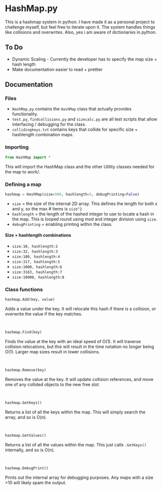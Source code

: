 # HashMap.py
 This is a hashmap system in python. I have made it as a personal project to challenge myself, but feel free to iterate upon it.
 The system handles things like collisions and overwrites. Also, yes i am aware of dictionaries in python.
 
 ## To Do
 - Dynamic Scaling - Currently the developer has to specify the map size + hash length
 - Make documentation easier to read + prettier
 
 ## Documentation
 ### Files
 - `HashMap.py` contains the `HashMap` class that actually provides functionality.
 - `test.py`, `findcollisions.py` and `sizecalc.py` are all test scripts that allow interfacing / debugging for the class.
 - `collidingkeys.txt` contains keys that collide for specific size + hashlength combination maps.
 
 ### Importing
 ```python
 from HashMap import *
 ```
 This will import the HashMap class and the other Utility classes needed for the map to work/.

 ### Defining a map
 ```python
 hashmap = HashMap(size=500, hashlength=5, debugPrinting=False)
 ```
 - `size` = the size of the internal 2D array. This defines the length for both x and y, so the max # items is `size^2`
 - `hashlength` = the length of the hashed integer to use to locate a hash in the map. This is looped round using mod and integer division using `size`.
 - `debugPrinting` = enabling printing within the class.

 #### Size + hashlength combinations
 - `size:10, hashlength:2`
 - `size:32, hashlength:3`
 - `size:100, hashlength:4`
 - `size:317, hashlength:5`
 - `size:1000, hashlength:6`
 - `size:3163, hashlength:7`
 - `size:10000, hashlength:8`

 ### Class functions
 ```python
 hashmap.Add(key, value)
 ```
 Adds a value under the key. It will relocate this hash if there is a collision, or overwrite the value if the key matches.
 
  <br>
 
 ```python
 hashmap.Find(key)
 ```
 Finds the value at the key with an ideal speed of O(1). It will traverse collision relocations, but this will result in the time notation no longer being O(1). Larger map sizes result in lower collisions.
 
  <br>
 
 ```python
 hashmap.Remove(key)
 ```
 Removes the value at the key. It will update collision references, and move one of any collided objects to the new free slot.
 
  <br>
 
 ```python
 hashmap.GetKeys()
 ```
 Returns a list of all the keys within the map. This will simply search the array, and so is O(n).
 
 <br>
 
 ```python
 hashmap.GetValues()
 ```
 Returns a list of all the values within the map. This just calls `.GetKeys()` internally, and so is O(n).
 
  <br>
 
 ```python
 hashmap.DebugPrint()
 ```
 Prints out the internal array for debugging purposes. Any maps with a size >10 will likely spam the output.

 
